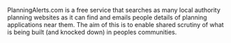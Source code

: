 PlanningAlerts.com is a free service that searches as many local authority planning websites as it can find and emails people details of planning applications near them. The aim of this is to enable shared scrutiny of what is being built (and knocked down) in peoples communities.
